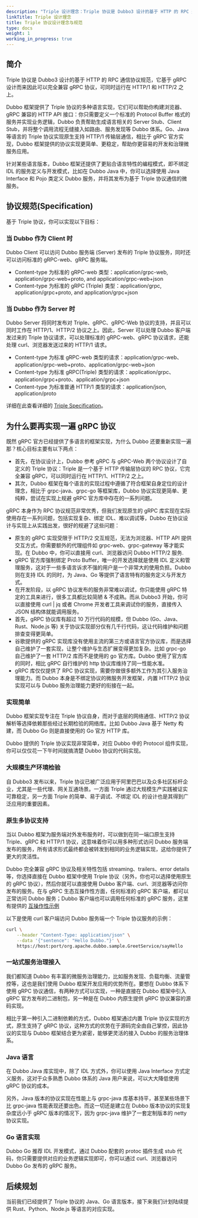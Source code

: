 ```yaml
---
description: "Triple 设计理念：Triple 协议是 Dubbo3 设计的基于 HTTP 的 RPC 通信协议规范，它基于 gRPC 设计而来因此可以完全兼容 gRPC 协议，可同时运行在 HTTP/1 和 HTTP/2 之上。"
linkTitle: Triple 设计理念
title: Triple 协议设计理念与规范
type: docs
weight: 1
working_in_progress: true
---
```


## 简介
Triple 协议是 Dubbo3 设计的基于 HTTP 的 RPC 通信协议规范，它基于 gRPC 设计而来因此可以完全兼容 gRPC 协议，可同时运行在 HTTP/1 和 HTTP/2 之上。

Dubbo 框架提供了 Triple 协议的多种语言实现，它们可以帮助你构建浏览器、gRPC 兼容的 HTTP API 接口：你只需要定义一个标准的 Protocol Buffer 格式的服务并实现业务逻辑，Dubbo 负责帮助生成语言相关的 Server Stub、Client Stub，并将整个调用流程无缝接入如路由、服务发现等 Dubbo 体系。Go、Java 等语言的 Triple 协议实现原生支持 HTTP/1 传输层通信，相比于 gRPC 官方实现，Dubbo 框架提供的协议实现更简单、更稳定，帮助你更容易的开发和治理微服务应用。

针对某些语言版本，Dubbo 框架还提供了更贴合语言特性的编程模式，即不绑定 IDL 的服务定义与开发模式，比如在 Dubbo Java 中，你可以选择使用 Java Interface 和 Pojo 类定义 Dubbo 服务，并将其发布为基于 Triple 协议通信的微服务。

## 协议规范(Specification)
基于 Triple 协议，你可以实现以下目标：

### 当 Dubbo 作为 Client 时
Dubbo Client 可以访问 Dubbo 服务端 (Server) 发布的 Triple 协议服务，同时还可以访问标准的 gRPC-web、gRPC 服务端。
* Content-type 为标准的 gRPC-web 类型：application/grpc-web, application/grpc-web+proto, and application/grpc-web+json
* Content-type 为标准的 gRPC (Triple) 类型：application/grpc, application/grpc+proto, and application/grpc+json

### 当 Dubbo 作为 Server 时
Dubbo Server 将同时发布对 Triple、gRPC、gRPC-Web 协议的支持，并且可以同时工作在 HTTP/1、HTTP/2 协议之上。因此，Server 可以处理 Dubbo 客户端发过来的 Triple 协议请求，可以处理标准的 gRPC-web、gRPC 协议请求，还能处理 curl、浏览器发送过来的 HTTP/1 请求。
* Content-type 为标准 gRPC-web 类型的请求：application/grpc-web、application/grpc-web+proto、application/grpc-web+json
* Content-type 为标准 gRPC(Triple) 类型的请求：application/grpc、application/grpc+proto、application/grpc+json
* Content-type 为标准普通 HTTP/1 类型的请求：application/json, application/proto

详细在此查看详细的 [Triple Specification](../triple-spec)。

## 为什么要再实现一遍 gRPC 协议
既然 gRPC 官方已经提供了多语言的框架实现，为什么 Dubbo 还要重新实现一遍那？核心目标主要有以下两点：

* 首先，在协议设计上，Dubbo 参考 gRPC 与 gRPC-Web 两个协议设计了自定义的 Triple 协议：Triple 是一个基于 HTTP 传输层协议的 RPC 协议，它完全兼容 gRPC，可以同时运行在 HTTP/1、HTTP/2 之上。
* 其次，Dubbo 框架在每个语言的实现过程中遵循了符合框架自身定位的设计理念，相比于 grpc-java、grpc-go 等框架库，Dubbo 协议实现更简单、更纯粹，尝试在实现上规避 gRPC 官方库中存在的一系列问题。

gRPC 本身作为 RPC 协议规范非常优秀，但我们发现原生的 gRPC 库实现在实际使用存在一系列问题，包括实现复杂、绑定 IDL、难以调试等，Dubbo 在协议设计与实现上从实践出发，很好的规避了这些问题：

* 原生的 gRPC 实现受限于 HTTP/2 交互规范，无法为浏览器、HTTP API 提供交互方式，你需要额外的代理组件如 grpc-web、grpc-gateway 等才能实现。在 Dubbo 中，你可以直接用 curl、浏览器访问 Dubbo HTTP/2 服务.
* gRPC 官方库强制绑定 Proto Buffer，唯一的开发选择就是使用 IDL 定义和管理服务，这对于一些多语言诉求不强的用户是一个非常大的使用负担。Dubbo 则在支持 IDL 的同时，为 Java、Go 等提供了语言特有的服务定义与开发方式。
* 在开发阶段，以 gRPC 协议发布的服务非常难以调试，你只能使用 gRPC 特定的工具来进行，很多工具都比较简陋 & 不成熟。而从 Dubbo3 开始，你可以直接使用 curl | jq 或者 Chrome 开发者工具来调试你的服务，直接传入 JSON 结构体就能调用服务。
* 首先，gRPC 协议库有超过 10 万行代码的规模，但 Dubbo (Go、Java、Rust、Node.js 等) 关于协议实现部分仅有几千行代码，这让代码维护和问题排查变得更简单。
* 谷歌提供的 gRPC 实现库没有使用主流的第三方或语言官方协议库，而是选择自己维护了一套实现，让整个维护与生态扩展变得更加复杂。比如 grpc-go 自己维护了一套 HTTP/2 库而不是使用的 go 官方库。Dubbo 使用了官方库的同时，相比 gRPC 自行维护的 http 协议库维持了同一性能水准。
* gRPC 库仅仅提供了 RPC 协议实现，需要你做很多额外工作为其引入服务治理能力。而 Dubbo 本身是不绑定协议的微服务开发框架，内置 HTTP/2 协议实现可以与 Dubbo 服务治理能力更好的衔接在一起。

### 实现简单
Dubbo 框架实现专注在 Triple 协议自身，而对于底层的网络通信、HTTP/2 协议解析等选择依赖那些经过长期检验的网络库。比如 Dubbo Java 基于 Netty 构建，而 Dubbo Go 则是直接使用的 Go 官方 HTTP 库。

Dubbo 提供的 Triple 协议实现非常简单，对应 Dubbo 中的 Protocol 组件实现，你可以仅仅花一下午时间就搞清楚 Dubbo 协议的代码实现。

### 大规模生产环境检验
自 Dubbo3 发布以来，Triple 协议已被广泛应用于阿里巴巴以及众多社区标杆企业，尤其是一些代理、网关互通场景。一方面 Triple 通过大规模生产实践被证实可靠稳定，另一方面 Triple 的简单、易于调试、不绑定 IDL 的设计也是其得到广泛应用的重要因素。

### 原生多协议支持
当以 Dubbo 框架为服务端对外发布服务时，可以做到在同一端口原生支持 Triple、gRPC 和 HTTP/1 协议，这意味着你可以用多种形式访问 Dubbo 服务端发布的服务，所有请求形式最终都会被转发到相同的业务逻辑实现，这给你提供了更大的灵活性。

Dubbo 完全兼容 gRPC 协议及相关特性包括 streaming、trailers、error details 等，你选择直接在 Dubbo 框架中使用 Triple 协议（另外，你也可以选择使用原生的 gRPC 协议），然后你就可以直接使用 Dubbo 客户端、curl、浏览器等访问你发布的服务。在与 gRPC 生态互操作性方面，任何标准的 gRPC 客户端，都可以正常访问 Dubbo 服务；Dubbo 客户端也可以调用任何标准的 gRPC 服务，这里有提供的 [互操作性示例](https://github.com/apache/dubbo-samples/tree/master/3-extensions/protocol/dubbo-samples-triple/src/main/java/org/apache/dubbo/sample/tri/interop)

以下是使用 curl 客户端访问 Dubbo 服务端一个 Triple 协议服务的示例：

```sh
curl \
    --header "Content-Type: application/json" \
    --data '{"sentence": "Hello Dubbo."}' \
    https://host:port/org.apache.dubbo.sample.GreetService/sayHello
```

### 一站式服务治理接入
我们都知道 Dubbo 有丰富的微服务治理能力，比如服务发现、负载均衡、流量管控等，这也是我们使用 Dubbo 框架开发应用的优势所在。要想在 Dubbo 体系下使用 gRPC 协议通信，有两种方式可以实现，一种是直接在 Dubbo 框架中引入 gRPC 官方发布的二进制包，另一种是在 Dubbo 内原生提供 gRPC 协议兼容的源码实现。

相比于第一种引入二进制依赖的方式，Dubbo 框架通过内置 Triple 协议实现的方式，原生支持了 gRPC 协议，这种方式的优势在于源码完全由自己掌控，因此协议的实现与 Dubbo 框架结合更为紧密，能够更灵活的接入 Dubbo 的服务治理体系。

### Java 语言
在 Dubbo Java 库实现中，除了 IDL 方式外，你可以使用 Java Interface 方式定义服务，这对于众多熟悉 Dubbo 体系的 Java 用户来说，可以大大降低使用 gRPC 协议的成本。

另外，Java 版本的协议实现在性能上与 grpc-java 库基本持平，甚至某些场景下比 grpc-java 性能表现还要出色。而这一切还是建立在 Dubbo 版本协议的实现复杂度远小于 gRPC 版本的情况下，因为 grpc-java 维护了一套定制版本的 netty 协议实现。

### Go 语言实现
Dubbo Go 推荐 IDL 开发模式，通过 Dubbo 配套的 protoc 插件生成 stub 代码，你只需要提供对应的业务逻辑实现即可，你可以通过 curl、浏览器访问 Dubbo Go 发布的 gRPC 服务。

## 后续规划
当前我们已经提供了 Triple 协议的 Java、Go 语言版本，接下来我们计划陆续提供 Rust、Python、Node.js 等语言的对应实现。


